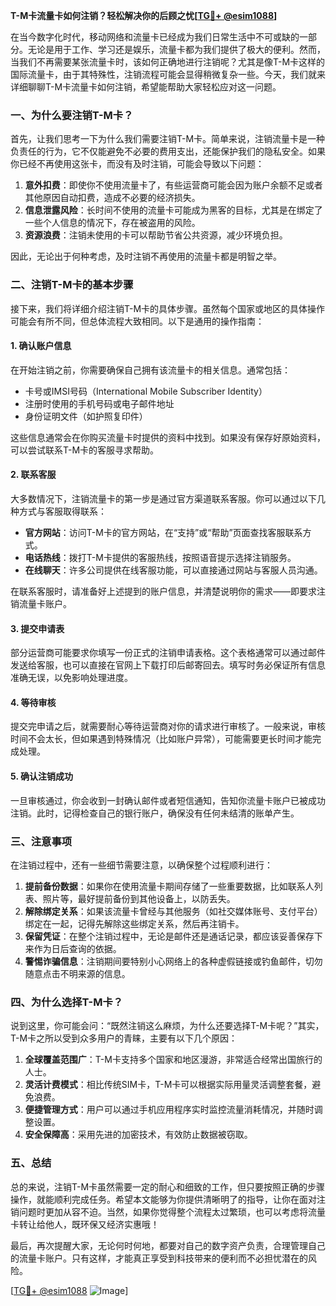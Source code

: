 **T-M卡流量卡如何注销？轻松解决你的后顾之忧[[TG💪+ @esim1088](https://t.me/s/esim1088)]**

在当今数字化时代，移动网络和流量卡已经成为我们日常生活中不可或缺的一部分。无论是用于工作、学习还是娱乐，流量卡都为我们提供了极大的便利。然而，当我们不再需要某张流量卡时，该如何正确地进行注销呢？尤其是像T-M卡这样的国际流量卡，由于其特殊性，注销流程可能会显得稍微复杂一些。今天，我们就来详细聊聊T-M卡流量卡如何注销，希望能帮助大家轻松应对这一问题。

### 一、为什么要注销T-M卡？

首先，让我们思考一下为什么我们需要注销T-M卡。简单来说，注销流量卡是一种负责任的行为，它不仅能避免不必要的费用支出，还能保护我们的隐私安全。如果你已经不再使用这张卡，而没有及时注销，可能会导致以下问题：

1. **意外扣费**：即使你不使用流量卡了，有些运营商可能会因为账户余额不足或者其他原因自动扣费，造成不必要的经济损失。
2. **信息泄露风险**：长时间不使用的流量卡可能成为黑客的目标，尤其是在绑定了一些个人信息的情况下，存在被盗用的风险。
3. **资源浪费**：注销未使用的卡可以帮助节省公共资源，减少环境负担。

因此，无论出于何种考虑，及时注销不再使用的流量卡都是明智之举。

### 二、注销T-M卡的基本步骤

接下来，我们将详细介绍注销T-M卡的具体步骤。虽然每个国家或地区的具体操作可能会有所不同，但总体流程大致相同。以下是通用的操作指南：

#### 1. 确认账户信息
在开始注销之前，你需要确保自己拥有该流量卡的相关信息。通常包括：
- 卡号或IMSI号码（International Mobile Subscriber Identity）
- 注册时使用的手机号码或电子邮件地址
- 身份证明文件（如护照复印件）

这些信息通常会在你购买流量卡时提供的资料中找到。如果没有保存好原始资料，可以尝试联系T-M卡的客服寻求帮助。

#### 2. 联系客服
大多数情况下，注销流量卡的第一步是通过官方渠道联系客服。你可以通过以下几种方式与客服取得联系：
- **官方网站**：访问T-M卡的官方网站，在“支持”或“帮助”页面查找客服联系方式。
- **电话热线**：拨打T-M卡提供的客服热线，按照语音提示选择注销服务。
- **在线聊天**：许多公司提供在线客服功能，可以直接通过网站与客服人员沟通。

在联系客服时，请准备好上述提到的账户信息，并清楚说明你的需求——即要求注销流量卡账户。

#### 3. 提交申请表
部分运营商可能要求你填写一份正式的注销申请表格。这个表格通常可以通过邮件发送给客服，也可以直接在官网上下载打印后邮寄回去。填写时务必保证所有信息准确无误，以免影响处理进度。

#### 4. 等待审核
提交完申请之后，就需要耐心等待运营商对你的请求进行审核了。一般来说，审核时间不会太长，但如果遇到特殊情况（比如账户异常），可能需要更长时间才能完成处理。

#### 5. 确认注销成功
一旦审核通过，你会收到一封确认邮件或者短信通知，告知你流量卡账户已被成功注销。此时，记得检查自己的银行账户，确保没有任何未结清的账单产生。

### 三、注意事项

在注销过程中，还有一些细节需要注意，以确保整个过程顺利进行：

1. **提前备份数据**：如果你在使用流量卡期间存储了一些重要数据，比如联系人列表、照片等，最好提前备份到其他设备上，以防丢失。
2. **解除绑定关系**：如果该流量卡曾经与其他服务（如社交媒体账号、支付平台）绑定在一起，记得先解除这些绑定关系，然后再注销卡。
3. **保留凭证**：在整个注销过程中，无论是邮件还是通话记录，都应该妥善保存下来作为日后查询的依据。
4. **警惕诈骗信息**：注销期间要特别小心网络上的各种虚假链接或钓鱼邮件，切勿随意点击不明来源的信息。

### 四、为什么选择T-M卡？

说到这里，你可能会问：“既然注销这么麻烦，为什么还要选择T-M卡呢？”其实，T-M卡之所以受到众多用户的青睐，主要有以下几个原因：

1. **全球覆盖范围广**：T-M卡支持多个国家和地区漫游，非常适合经常出国旅行的人士。
2. **灵活计费模式**：相比传统SIM卡，T-M卡可以根据实际用量灵活调整套餐，避免浪费。
3. **便捷管理方式**：用户可以通过手机应用程序实时监控流量消耗情况，并随时调整设置。
4. **安全保障高**：采用先进的加密技术，有效防止数据被窃取。

### 五、总结

总的来说，注销T-M卡虽然需要一定的耐心和细致的工作，但只要按照正确的步骤操作，就能顺利完成任务。希望本文能够为你提供清晰明了的指导，让你在面对注销问题时更加从容不迫。当然，如果你觉得整个流程太过繁琐，也可以考虑将流量卡转让给他人，既环保又经济实惠哦！

最后，再次提醒大家，无论何时何地，都要对自己的数字资产负责，合理管理自己的流量卡账户。只有这样，才能真正享受到科技带来的便利而不必担忧潜在的风险。

[[TG💪+ @esim1088](https://t.me/s/esim1088) ![Image](https://i.postimg.cc/4NQfJmqS/Snipaste-2025-05-13-00-14-12.png)]